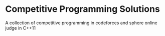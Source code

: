 # Competitive Programming Solutions

A collection of competitive programming in codeforces and sphere online judge in C++11
